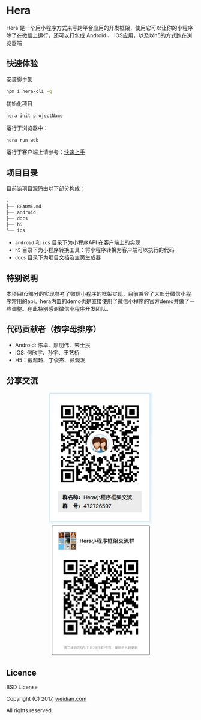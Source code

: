 # Hera

Hera 是一个用小程序方式来写跨平台应用的开发框架，使用它可以让你的小程序除了在微信上运行，还可以打包成 Android 、 iOS应用，以及以h5的方式跑在浏览器端

## 快速体验

安装脚手架

```sh
npm i hera-cli -g
```

初始化项目

```sh
hera init projectName
```

运行于浏览器中：

```sh
hera run web
```

运行于客户端上请参考：[快速上手](https://weidian-inc.github.io/hera/#/basics/quickstart)


## 项目目录

目前该项目源码由以下部分构成：

```tree
.
├── README.md
├── android
├── docs
├── h5
└── ios
```

- `android`   和 `ios` 目录下为小程序API 在客户端上的实现
- `h5` 目录下为小程序转换工具：将小程序转换为客户端可以执行的代码
- `docs` 目录下为项目文档及主页生成器

## 特别说明

本项目h5部分的实现参考了微信小程序的框架实现，目前兼容了大部分微信小程序常用的api。hera内置的demo也是直接使用了微信小程序的官方demo并做了一些调整。在此特别感谢微信小程序开发团队。

## 代码贡献者（按字母排序）

- Android: 陈卓、廖朋伟、宋士民
- iOS:  何欣宇、孙宇、王艺桥
- H5：戴越越、丁俊杰、彭观发


## 分享交流

<p align="center">
  <img src="docs/zh-cn/Others/assets/qq-group.png" height="350"/>
  <img src="docs/zh-cn/Others/assets/wechat-group.jpeg" height="350"/>
</p>


## Licence

BSD License

Copyright (C) 2017, [weidian.com](https://weidian.com)

All rights reserved.
